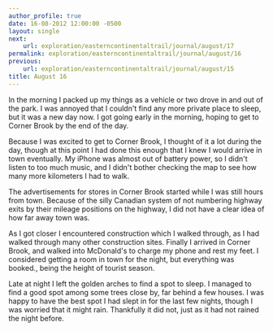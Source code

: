 ```yaml
---
author_profile: true
date: 16-08-2012 12:00:00 -0500
layout: single
next:
    url: exploration/easterncontinentaltrail/journal/august/17
permalink: exploration/easterncontinentaltrail/journal/august/16
previous:
    url: exploration/easterncontinentaltrail/journal/august/15
title: August 16
---
```

In the morning I packed up my things as a vehicle or two drove in and out of the park. I was annoyed that I couldn't find any more private place to sleep, but it was a new day now. I got going early in the morning, hoping to get to Corner Brook by the end of the day.

Because I was excited to get to Corner Brook, I thought of it a lot during the day, though at this point I had done this enough that I knew I would arrive in town eventually. My iPhone was almost out of battery power, so I didn't listen to too much music, and I didn't bother checking the map to see how many more kilometers I had to walk.

The advertisements for stores in Corner Brook started while I was still hours from town. Because of the silly Canadian system of not numbering highway exits by their mileage positions on the highway, I did not have a clear idea of how far away town was.

As I got closer I encountered construction which I walked through, as I had walked through many other construction sites. Finally I arrived in Corner Brook, and walked into McDonald's to charge my phone and rest my feet. I considered getting a room in town for the night, but everything was booked., being the height of tourist season.

Late at night I left the golden arches to find a spot to sleep. I managed to find a good spot among some trees close by, far behind a few houses. I was happy to have the best spot I had slept in for the last few nights, though I was worried that it might rain. Thankfully it did not, just as it had not rained the night before.